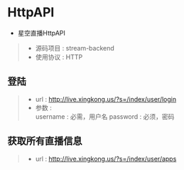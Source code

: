 # HttpAPI
- 星空直播HttpAPI
>* 源码项目 : stream-backend
>* 使用协议 : HTTP


## 登陆
>*  url : http://live.xingkong.us/?s=/index/user/login
>*  参数 :  
	 username : 必需，用户名
	 password : 必须，密码

## 获取所有直播信息
>* url : http://live.xingkong.us/?s=/index/user/apps










